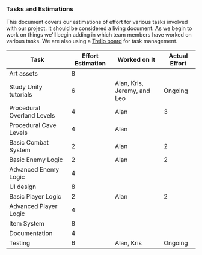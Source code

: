 ### Tasks and Estimations

This document covers our estimations of effort for various tasks involved with our project. It should be considered a living document. As we begin to work on things we'll begin adding in which team members have worked on various tasks. We are also using a [Trello board](https://trello.com/b/2Ki7x1em/c346-project) for task management. 

| Task				| Effort Estimation	| Worked on It			| Actual Effort |
| -----				| -----			| -----				| -----		|
| Art assets 			| 8			|				| 		|
| Study Unity tutorials		| 6			| Alan, Kris, Jeremy, and Leo	| Ongoing	|
| Procedural Overland Levels	| 4			| Alan				| 3		|
| Procedural Cave Levels	| 4			| Alan				|		|
| Basic Combat System		| 2			| Alan				| 2 		|
| Basic Enemy Logic		| 2			| Alan				| 2		|
| Advanced Enemy Logic		| 4			|				|		|
| UI design 			| 8			|				|		|
| Basic Player Logic		| 2			| Alan				| 2		|
| Advanced Player Logic		| 4			| 				|		|
| Item System 			| 8			|				|		|
| Documentation 		| 4			|				|		|
| Testing			| 6			| Alan, Kris			| Ongoing	|
